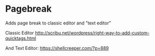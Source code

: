# Pagebreak
Adds page break to classic editor and "text editor" 

Classic Editor
http://scribu.net/wordpress/right-way-to-add-custom-quicktags.html

And Text Editor:
https://shellcreeper.com/?p=889
